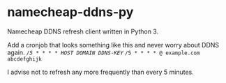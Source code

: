 # namecheap-ddns-py
Namecheap DDNS refresh client written in Python 3.

Add a cronjob that looks something like this and never worry about DDNS again.
<code>*/5 * * * * HOST DOMAIN DDNS-KEY</code>
<code>*/5 * * * * @ example.com abcdefghijk</code>

I advise not to refresh any more frequently than every 5 minutes.